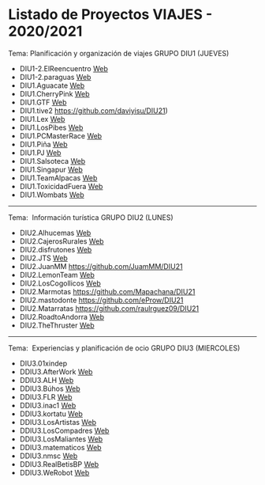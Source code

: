
# Listado de Proyectos VIAJES - 2020/2021

Tema: ​Planificación y organización de viajes GRUPO DIU1 (JUEVES)


* DIU1-2.ElReencuentro [Web](https://github.com/JesusGonzalezA/DIU21)
* DIU1-2.paraguas [Web](https://github.com/meryuree/DIU21)
* DIU1.Aguacate [Web](https://github.com/Olasergiolas/DIU21)
* DIU1.CherryPink	[Web](https://github.com/Asmilex/DIU21)
* DIU1.GTF [Web](https://github.com/GuilleTF/DIU1-GTF)
* DIU1.tive2 https://github.com/daviyisu/DIU21)
* DIU1.Lex [Web](https://github.com/lawvp/DIU21)
* DIU1.LosPibes [Web](https://github.com/Agumeri/DIU21)
* DIU1.PCMasterRace [Web](https://github.com/sabufu/DIU21)
* DIU1.Piña [Web](https://github.com/pablojj1808/DIU21)
* DIU1.PJ	[Web](https://github.com/corderop/DIU21)
* DIU1.Salsoteca [Web](https://github.com/santiagocarbo89/DIU21)
* DIU1.Singapur [Web](https://github.com/Groctel/DIU21)
* DIU1.TeamAlpacas [Web](https://github.com/susolr/DIU21)
* DIU1.ToxicidadFuera	[Web](https://github.com/Pedropadilla26/DIU21)
* DIU1.Wombats [Web](https://github.com/gonzalodelatorree/DIU21)


----------

Tema: ​ Información turística GRUPO DIU2 (LUNES)


* DIU2.Alhucemas  [Web](https://github.com/amxndam/DIU21/)
* DIU2.CajerosRurales	 [Web](https://github.com/Oscarntnz/DIU21)
* DIU2.disfrutones  [Web](https://github.com/Angelgf22/DIU21)
* DIU2.JTS  [Web](https://github.com/jesusts99/DIU21/tree/master/P1)
* DIU2.JuanMM		https://github.com/JuamMM/DIU21		
* DIU2.LemonTeam	 [Web](https://github.com/Javivelez8/LemonTeam-DIU2)
* DIU2.LosCogollicos	 [Web](https://github.com/juanmanuelug/DIU21)
* DIU2.Marmotas		https://github.com/Mapachana/DIU21
* DIU2.mastodonte	https://github.com/eProw/DIU21
* DIU2.Matarratas             https://github.com/raulrguez09/DIU21
* DIU2.RoadtoAndorra	 [Web](https://github.com/GFernando97/DIU21)
* DIU2.TheThruster  [Web](https://github.com/AlejandroFrndz/DIU)

----------

Tema: ​ Experiencias y planificación de ocio GRUPO DIU3  (MIERCOLES)

* DIU3.01xindep	
* DDIU3.AfterWork [Web](https://github.com/VictorRubia/DIU21)
* DDIU3.ALH	[Web](https://github.com/jmillangalvez/DIU21)
* DDIU3.Búhos	[Web](https://github.com/daalvaro/DIU21)
* DDIU3.FLR	[Web](https://github.com/FranJimenez88/DIU21/)
* DDIU3.inac1	[Web](https://github.com/Nacho-beta/DIU21)
* DDIU3.kortatu [Web](https://github.com/kartu09/DIUKortatu)
* DDIU3.LosArtistas [Web](https://github.com/daniharo/DIU21/)
* DDIU3.LosCompadres [Web](https://github.com/MiguelangelX72/DIU21/)
* DDIU3.LosMaliantes [Web](https://github.com/Lisenk20/DIU21)
* DDIU3.matematicos [Web](https://github.com/laurasanpa/DIU21)
* DDIU3.nmsc	[Web](https://github.com/angelsc21/DIU21)
* DDIU3.RealBetisBP [Web](https://github.com/Jesus715/DIU21)
* DDIU3.WeRobot  [Web](https://github.com/Pravila00/DIU21/)

